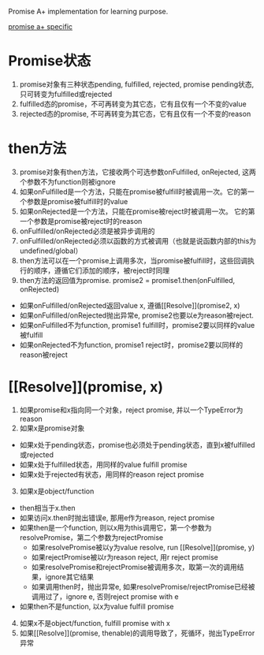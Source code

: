 Promise A+ implementation for learning purpose.

[promise a+ specific](https://promisesaplus.com/)

# Promise状态
1. promise对象有三种状态pending, fulfilled, rejected, promise pending状态, 只可转变为fulfilled或rejected
2. fulfilled态的promise，不可再转变为其它态，它有且仅有一个不变的value
3. rejected态的promise, 不可再转变为其它态，它有且仅有一个不变的reason

# then方法
3. promise对象有then方法，它接收两个可选参数onFulfilled, onRejected, 这两个参数不为function则被ignore
4. 如果onFulfilled是一个方法，只能在promise被fulfill时被调用一次。它的第一个参数是promise被fulfill时的value
5. 如果onRejected是一个方法，只能在promise被reject时被调用一次。 它的第一个参数是promise被reject时的reason
6. onFulfilled/onRejected必须是被异步调用的
7. onFulfilled/onRejected必须以函数的方式被调用（也就是说函数内部的this为undefined/global）
8. then方法可以在一个promise上调用多次，当promise被fulfill时，这些回调执行的顺序，遵循它们添加的顺序，被reject时同理
9. then方法的返回值为promise. promise2 = promise1.then(onFulfilled, onRejected)
  - 如果onFulfilled/onRejected返回value x, 遵循[[Resolve]](promise2, x)
  - 如果onFulfilled/onRejected抛出异常e, promise2也要以e为reason被reject.
  - 如果onFulfilled不为function, promise1 fulfill时，promise2要以同样的value被fulfill
  - 如果onRejected不为function, promise1 reject时，promise2要以同样的reason被reject

# [[Resolve]](promise, x)
1. 如果promise和x指向同一个对象，reject promise, 并以一个TypeError为reason
2. 如果x是promise对象
  - 如果x处于pending状态，promise也必须处于pending状态，直到x被fulfilled或rejected
  - 如果x处于fulfilled状态，用同样的value fulfill promise
  - 如果x处于rejected有状态，用同样的reason reject promise
3. 如果x是object/function
  - then相当于x.then
  - 如果访问x.then时抛出错误e, 那用e作为reason, reject promise
  - 如果then是一个function, 则以x用为this调用它，第一个参数为resolvePromise，第二个参数为rejectPromise
    + 如果resolvePromise被以y为value resolve, run [[Resolve]](promise, y)
    + 如果rejectPromise被以r为reason reject, 用r reject promise
    + 如果resolvePromise和rejectPromise被调用多次，取第一次的调用结果，ignore其它结果
    + 如果调用then时，抛出异常e, 如果resolvePromise/rejectPromise已经被调用过了，ignore e, 否则reject promise with e
  - 如果then不是function, 以x为value fulfill promise
4. 如果x不是object/function, fulfill promise with x
5. 如果[[Resolve]](promise, thenable)的调用导致了，死循环，抛出TypeError异常
